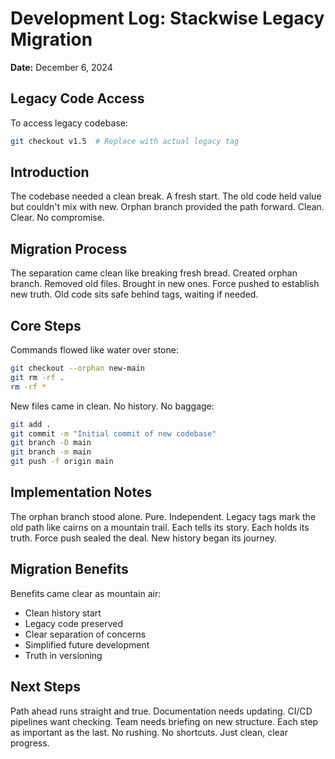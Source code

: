 # Development Log: Stackwise Legacy Migration

**Date:** December 6, 2024

## Legacy Code Access

To access legacy codebase:
```bash
git checkout v1.5  # Replace with actual legacy tag
```

## Introduction

The codebase needed a clean break. A fresh start. The old code held value but couldn't mix with new. Orphan branch provided the path forward. Clean. Clear. No compromise.

## Migration Process

The separation came clean like breaking fresh bread. Created orphan branch. Removed old files. Brought in new ones. Force pushed to establish new truth. Old code sits safe behind tags, waiting if needed.

## Core Steps

Commands flowed like water over stone:
```bash
git checkout --orphan new-main
git rm -rf .
rm -rf *
```

New files came in clean. No history. No baggage:
```bash
git add .
git commit -m "Initial commit of new codebase"
git branch -D main
git branch -m main
git push -f origin main
```

## Implementation Notes

The orphan branch stood alone. Pure. Independent. Legacy tags mark the old path like cairns on a mountain trail. Each tells its story. Each holds its truth. Force push sealed the deal. New history began its journey.

## Migration Benefits

Benefits came clear as mountain air:
- Clean history start
- Legacy code preserved
- Clear separation of concerns
- Simplified future development
- Truth in versioning

## Next Steps

Path ahead runs straight and true. Documentation needs updating. CI/CD pipelines want checking. Team needs briefing on new structure. Each step as important as the last. No rushing. No shortcuts. Just clean, clear progress.